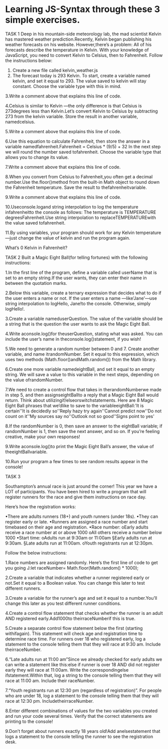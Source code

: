 # Learning JS-Syntax through these 3 simple exercises. 

TASK 1
Deep in his mountain-side meteorology lab, the mad scientist Kelvin has mastered weather prediction.Recently, 
Kelvin began publishing his weather forecasts on his website. However,there’s a problem: All of his forecasts 
describe the temperature in Kelvin. With your knowledge of JavaScript, you need to convert Kelvin to Celsius, 
then to Fahrenheit.
Follow the instructions below:

1. Create a new file called kelvin_weather.js
2. The forecast today is 293 Kelvin. To start, create a variable named kelvin, and set it equal to 293.
The value saved to kelvin will stay constant. Choose the variable type with this in mind. 

3.Write a comment above that explains this line of code.

4.Celsius is similar to Kelvin —the only difference is that Celsius is 273degrees less than Kelvin.Let’s convert Kelvin 
to Celsius by subtracting 273 from the kelvin variable. Store the result in another variable, namedcelsius.

5.Write a comment above that explains this line of code.

6.Use this equation to calculate Fahrenheit, then store the answer in a variable
namedfahrenheit.Fahrenheit = Celsius * (9/5) + 32 In the next step we will round the number saved tofahrenheit. 
Choose the variable type that allows you to change its value.

7.Write a comment above that explains this line of code.

8.When you convert from Celsius to Fahrenheit,you often get a decimal number.Use the.floor()method from the built-in 
Math object to round down the Fahrenheit temperature. Save the result to thefahrenheitvariable.

9.Write a comment above that explains this line of code.


10.Useconsole.logand string interpolation to log the temperature infahrenheitto the console as follows: 
The temperature is TEMPERATURE degreesFahrenheit.Use string interpolation to replaceTEMPERATUREwith the 
value saved tofahrenheit.

11.By using variables, your program should work for any Kelvin temperature —just change the value of kelvin and 
run the program again. 

What’s 0 Kelvin in Fahrenheit?




TASK 2
Built a Magic Eight Ball(for telling fortunes) with the following instructions:

1.In the first line of the program, define a variable called userName that is set to an empty string.If the user wants, they can enter their name in between the quotation marks.

2.Below this variable, create a ternary expression that decides what to do if the user enters a name or not. If the user enters a name —like'Jane'—use string interpolation to logHello, Jane!to the console. Otherwise, simply logHello!.

3.Create a variable nameduserQuestion. The value of the variable should be a string that is the question the user wants to ask the Magic Eight Ball.

4.Write aconsole.log()for theuserQuestion, stating what was asked. You can include the user’s name in theconsole.log()statement, if you wish!

5.We need to generate a random number between 0 and 7. Create another variable, and name itrandomNumber. Set it equal to this expression, which uses two methods (Math.floor()andMath.random()) from the Math library.

6.Create one more variable namedeightBall, and set it equal to an empty string. We will save a value to this variable in the next steps, depending on the value ofrandomNumber.

7.We need to create a control flow that takes in therandomNumberwe made in step 5, and then assignseightBallto a reply that a Magic Eight Ball would return. Think about utilizingif/elseorswitchstatements. Here are 8 Magic Eight Ball phrases that we’dlike to save to the variableeightBall:'It is certain''It is decidedly so''Reply hazy try again''Cannot predict now''Do not count on it''My sources say no''Outlook not so good''Signs point to yes'

8.If the randomNumber is 0, then save an answer to the eightBall variable; if randomNumber is 1, then save the next answer, and so on. If you’re feeling creative, make your own responses!

9.Write aconsole.log()to print the Magic Eight Ball’s answer, the value of theeightBallvariable.

10.Run your program a few times to see random results appear in the console!




TASK 3

Southampton’s annual race is just around the corner! This year we have a LOT of participants.
You have been hired to write a program that will register runners for the race and give them instructions on race day.

Here’s how the registration works:

•There are adults runners (18+) and youth runners (under 18s).
•They can register early or late.
•Runners are assigned a race number and start timebased on their age and registration.
•Race number:
      oEarly adults receive a race number at or above 1000
      oAll others receive a number below 1000
•Start time:
      oAdults run at 9:30am or 11:00am
          §Early adults run at 9:30am.
          §Late adults run at 11:00am.
      oYouth registrants run at 12:30pm.

Follow the below instructions:

1.Race numbers are assigned randomly. Here’s the first line of code to get you going J:let raceNumber= Math.floor(Math.random() * 1000);

2.Create a variable that indicates whether a runner registered early or not.Set it equal to a Boolean value. You can change this later to test different runners. 

3.Create a variable for the runner’s age and set it equal to a number.You’ll change this later as you test different runner conditions.

4.Create a control flow statement that checks whether the runner is an adult AND registered early.Add1000to theirraceNumberif this is true.

5.Create a separate control flow statement below the first (starting withifagain). This statement will check age and registration time to determine race time. For runners over 18 who registered early, log a statement to the console telling them that they will race at 9:30 am. Include theirraceNumber.

6.“Late adults run at 11:00 am”Since we already checked for early adults we can write a statement like this:else if runner is over 18 AND did not register early they will race at 11:00am. Write the correspondingelse ifstatement.Within that, log a string to the console telling them that they will race at 11:00 am. Include their raceNumber.

7.“Youth registrants run at 12:30 pm (regardless of registration)”. For people who are under 18, log a statement to the console telling them that they will race at 12:30 pm. IncludetheirraceNumber.

8.Enter different combinations of values for the two variables you created and run your code several times. Verify that the correct statements are printing to the console!

9.Don’t forget about runners exactly 18 years old!Add anelsestatement that logs a statement to the console telling the runner to see the registration desk.






